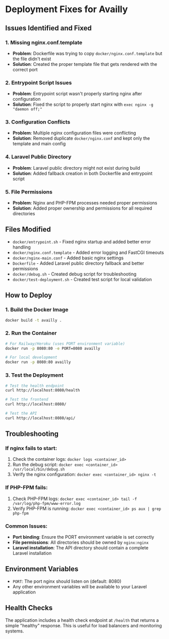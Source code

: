 # Deployment Fixes for Availly

## Issues Identified and Fixed

### 1. Missing nginx.conf.template
- **Problem**: Dockerfile was trying to copy `docker/nginx.conf.template` but the file didn't exist
- **Solution**: Created the proper template file that gets rendered with the correct port

### 2. Entrypoint Script Issues
- **Problem**: Entrypoint script wasn't properly starting nginx after configuration
- **Solution**: Fixed the script to properly start nginx with `exec nginx -g "daemon off;"`

### 3. Configuration Conflicts
- **Problem**: Multiple nginx configuration files were conflicting
- **Solution**: Removed duplicate `docker/nginx.conf` and kept only the template and main config

### 4. Laravel Public Directory
- **Problem**: Laravel public directory might not exist during build
- **Solution**: Added fallback creation in both Dockerfile and entrypoint script

### 5. File Permissions
- **Problem**: Nginx and PHP-FPM processes needed proper permissions
- **Solution**: Added proper ownership and permissions for all required directories

## Files Modified

- `docker/entrypoint.sh` - Fixed nginx startup and added better error handling
- `docker/nginx.conf.template` - Added error logging and FastCGI timeouts
- `docker/nginx-main.conf` - Added basic nginx settings
- `Dockerfile` - Added Laravel public directory fallback and better permissions
- `docker/debug.sh` - Created debug script for troubleshooting
- `docker/test-deployment.sh` - Created test script for local validation

## How to Deploy

### 1. Build the Docker Image
```bash
docker build -t availly .
```

### 2. Run the Container
```bash
# For Railway/Heroku (uses PORT environment variable)
docker run -p 8080:80 -e PORT=8080 availly

# For local development
docker run -p 8080:80 availly
```

### 3. Test the Deployment
```bash
# Test the health endpoint
curl http://localhost:8080/health

# Test the frontend
curl http://localhost:8080/

# Test the API
curl http://localhost:8080/api/
```

## Troubleshooting

### If nginx fails to start:
1. Check the container logs: `docker logs <container_id>`
2. Run the debug script: `docker exec <container_id> /usr/local/bin/debug.sh`
3. Verify the nginx configuration: `docker exec <container_id> nginx -t`

### If PHP-FPM fails:
1. Check PHP-FPM logs: `docker exec <container_id> tail -f /var/log/php-fpm/www-error.log`
2. Verify PHP-FPM is running: `docker exec <container_id> ps aux | grep php-fpm`

### Common Issues:
- **Port binding**: Ensure the PORT environment variable is set correctly
- **File permissions**: All directories should be owned by `nginx:nginx`
- **Laravel installation**: The API directory should contain a complete Laravel installation

## Environment Variables

- `PORT`: The port nginx should listen on (default: 8080)
- Any other environment variables will be available to your Laravel application

## Health Checks

The application includes a health check endpoint at `/health` that returns a simple "healthy" response. This is useful for load balancers and monitoring systems.
